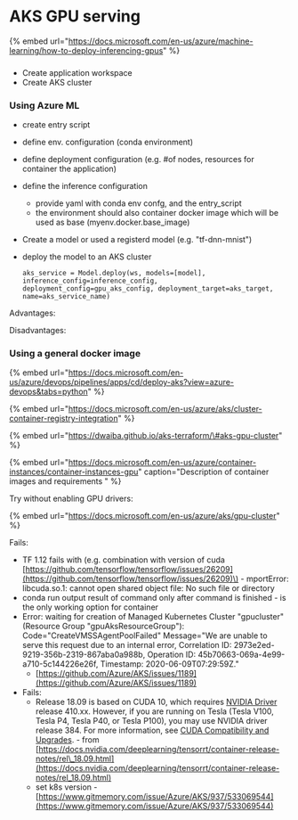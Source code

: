 # AKS GPU serving

{% embed url="https://docs.microsoft.com/en-us/azure/machine-learning/how-to-deploy-inferencing-gpus" %}

### 

* Create application workspace 
* Create AKS cluster 

### Using Azure ML

* create entry script 
* define env. configuration \(conda environment\)
* define deployment configuration \(e.g. \#of nodes, resources for container the application\)
* define the inference configuration 
  * provide yaml with conda env confg, and the entry\_script
  * the environment should also container docker image which will be used as base \(myenv.docker.base\_image\)
* Create a model or used a registerd model \(e.g. "tf-dnn-mnist"\)
* deploy the model to an AKS cluster

  `aks_service = Model.deploy(ws, models=[model],  inference_config=inference_config, deployment_config=gpu_aks_config, deployment_target=aks_target, name=aks_service_name)`

Advantages:

Disadvantages:

### Using a general docker image

{% embed url="https://docs.microsoft.com/en-us/azure/devops/pipelines/apps/cd/deploy-aks?view=azure-devops&tabs=python" %}

{% embed url="https://docs.microsoft.com/en-us/azure/aks/cluster-container-registry-integration" %}

{% embed url="https://dwaiba.github.io/aks-terraform/\#aks-gpu-cluster" %}

{% embed url="https://docs.microsoft.com/en-us/azure/container-instances/container-instances-gpu" caption="Description of container images and requirements " %}

Try without enabling GPU drivers: 

{% embed url="https://docs.microsoft.com/en-us/azure/aks/gpu-cluster" %}



Fails: 

* TF 1.12 fails with \(e.g. combination with version of cuda [https://github.com/tensorflow/tensorflow/issues/26209](https://github.com/tensorflow/tensorflow/issues/26209)\) - mportError: libcuda.so.1: cannot open shared object file: No such file or directory
* conda run output result of command only after command is finished - is the only working option for container
* Error: waiting for creation of Managed Kubernetes Cluster "gpucluster" \(Resource Group "gpuAksResourceGroup"\): Code="CreateVMSSAgentPoolFailed" Message="We are unable to serve this request due to an internal error, Correlation ID: 2973e2ed-9219-356b-2319-867aba0a988b, Operation ID: 45b70663-069a-4e99-a710-5c144226e26f, Timestamp: 2020-06-09T07:29:59Z." 
  *  [https://github.com/Azure/AKS/issues/1189](https://github.com/Azure/AKS/issues/1189) 
* Fails: 
  * Release 18.09 is based on CUDA 10, which requires [NVIDIA Driver](http://www.nvidia.com/Download/index.aspx?lang=en-us) release 410.xx. However, if you are running on Tesla \(Tesla V100, Tesla P4, Tesla P40, or Tesla P100\), you may use NVIDIA driver release 384. For more information, see [CUDA Compatibility and Upgrades](https://docs.nvidia.com/cuda/cuda-c-best-practices-guide/index.html#cuda-compatibility-and-upgrades). - from [https://docs.nvidia.com/deeplearning/tensorrt/container-release-notes/rel\_18.09.html](https://docs.nvidia.com/deeplearning/tensorrt/container-release-notes/rel_18.09.html)
  * set k8s version - [https://www.gitmemory.com/issue/Azure/AKS/937/533069544](https://www.gitmemory.com/issue/Azure/AKS/937/533069544)

